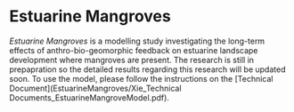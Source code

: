 # Estuarine Mangroves

*Estuarine Mangroves* is a modelling study investigating the long-term effects of anthro-bio-geomorphic feedback on estuarine landscape development where mangroves are present. The research is still in prepapration so the detailed results regarding this research will be updated soon. To use the model, please follow the instructions on the [Technical Document](EstuarineMangroves/Xie_Technical Documents_EstuarineMangroveModel.pdf).


